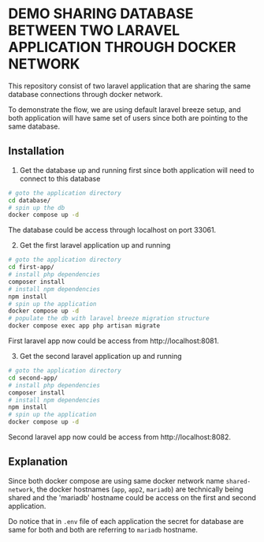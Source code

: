 # DEMO SHARING DATABASE BETWEEN TWO LARAVEL APPLICATION THROUGH DOCKER NETWORK 

This repository consist of two laravel application that are sharing the same database connections through docker network.

To demonstrate the flow, we are using default laravel breeze setup, and both application will have same set of users since both are pointing to the same database.

## Installation

1. Get the database up and running first since both application will need to connect to this database

```bash
# goto the application directory
cd database/
# spin up the db
docker compose up -d
```
The database could be access through localhost on port 33061.

2. Get the first laravel application up and running

```bash
# goto the application directory
cd first-app/
# install php dependencies
composer install
# install npm dependencies
npm install
# spin up the application
docker compose up -d
# populate the db with laravel breeze migration structure
docker compose exec app php artisan migrate
```
First laravel app now could be access from http://localhost:8081.

3. Get the second laravel application up and running

```bash
# goto the application directory
cd second-app/
# install php dependencies
composer install
# install npm dependencies
npm install
# spin up the application
docker compose up -d
```
Second laravel app now could be access from http://localhost:8082.

## Explanation

Since both docker compose are using same docker network name `shared-network`, 
the docker hostnames (`app`, `app2`, `mariadb`) are technically being shared and the 'mariadb' hostname could be access on the first and second application.

Do notice that in `.env` file of each application the secret for database are same for both and both are referring to `mariadb` hostname.

